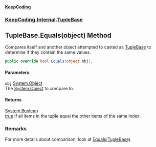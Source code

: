 #### [KeepCoding](index.md 'index')
### [KeepCoding.Internal](KeepCoding_Internal.md 'KeepCoding.Internal').[TupleBase](KeepCoding_Internal_TupleBase.md 'KeepCoding.Internal.TupleBase')
## TupleBase.Equals(object) Method
Compares itself and another object attempted to casted as [TupleBase](KeepCoding_Internal_TupleBase.md 'KeepCoding.Internal.TupleBase') to determine if they contain the same values.  
```csharp
public override bool Equals(object obj);
```
#### Parameters
<a name='KeepCoding_Internal_TupleBase_Equals(object)_obj'></a>
`obj` [System.Object](https://docs.microsoft.com/en-us/dotnet/api/System.Object 'System.Object')  
The [System.Object](https://docs.microsoft.com/en-us/dotnet/api/System.Object 'System.Object') to compare to.
  
#### Returns
[System.Boolean](https://docs.microsoft.com/en-us/dotnet/api/System.Boolean 'System.Boolean')  
[true](https://docs.microsoft.com/en-us/dotnet/csharp/language-reference/builtin-types/bool 'https://docs.microsoft.com/en-us/dotnet/csharp/language-reference/builtin-types/bool') if all items in the tuple equal the other items of the same index.
### Remarks
For more details about comparison, look at [Equals(TupleBase)](KeepCoding_Internal_TupleBase_Equals(KeepCoding_Internal_TupleBase).md 'KeepCoding.Internal.TupleBase.Equals(KeepCoding.Internal.TupleBase)').  
